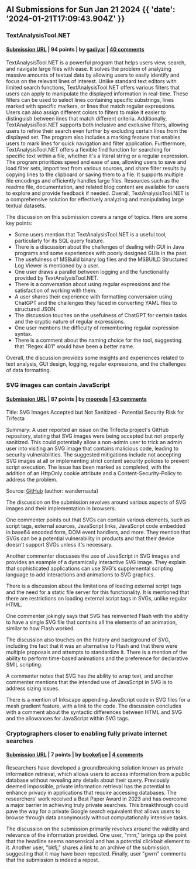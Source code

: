 ## AI Submissions for Sun Jan 21 2024 {{ 'date': '2024-01-21T17:09:43.904Z' }}

### TextAnalysisTool.NET

#### [Submission URL](https://textanalysistool.github.io/) | 94 points | by [gadiyar](https://news.ycombinator.com/user?id=gadiyar) | [40 comments](https://news.ycombinator.com/item?id=39082524)

TextAnalysisTool.NET is a powerful program that helps users view, search, and navigate large files with ease. It solves the problem of analyzing massive amounts of textual data by allowing users to easily identify and focus on the relevant lines of interest. Unlike standard text editors with limited search functions, TextAnalysisTool.NET offers various filters that users can apply to manipulate the displayed information in real-time. These filters can be used to select lines containing specific substrings, lines marked with specific markers, or lines that match regular expressions. Users can also assign different colors to filters to make it easier to distinguish between lines that match different criteria. Additionally, TextAnalysisTool.NET supports both inclusive and exclusive filters, allowing users to refine their search even further by excluding certain lines from the displayed set. The program also includes a marking feature that enables users to mark lines for quick navigation and filter application. Furthermore, TextAnalysisTool.NET offers a flexible find function for searching for specific text within a file, whether it's a literal string or a regular expression. The program prioritizes speed and ease of use, allowing users to save and load filter sets, import text from various sources, and share filter results by copying lines to the clipboard or saving them to a file. It supports multiple file encodings and efficiently handles large files. Resources such as the readme file, documentation, and related blog content are available for users to explore and provide feedback if needed. Overall, TextAnalysisTool.NET is a comprehensive solution for effectively analyzing and manipulating large textual datasets.

The discussion on this submission covers a range of topics. Here are some key points:

- Some users mention that TextAnalysisTool.NET is a useful tool, particularly for its SQL query feature.
- There is a discussion about the challenges of dealing with GUI in Java programs and some experiences with poorly designed GUIs in the past.
- The usefulness of MSBuild binary log files and the MSBUILD Structured Log Viewer is mentioned by a user.
- One user draws a parallel between logging and the functionality provided by TextAnalysisTool.NET.
- There is a conversation about using regular expressions and the satisfaction of working with them.
- A user shares their experience with formatting conversaion using ChatGPT and the challenges they faced in converting YAML files to structured JSON.
- The discussion touches on the usefulness of ChatGPT for certain tasks and the cryptic nature of regular expressions.
- One user mentions the difficulty of remembering regular expression syntax.
- There is a comment about the naming choice for the tool, suggesting that "Regex 401" would have been a better name.

Overall, the discussion provides some insights and experiences related to text analysis, GUI design, logging, regular expressions, and the challenges of data formatting.

### SVG images can contain JavaScript

#### [Submission URL](https://github.com/berthubert/trifecta/issues/38) | 87 points | by [mooreds](https://news.ycombinator.com/user?id=mooreds) | [43 comments](https://news.ycombinator.com/item?id=39079943)

Title: SVG Images Accepted but Not Sanitized - Potential Security Risk for Trifecta

Summary: A user reported an issue on the Trifecta project's GitHub repository, stating that SVG images were being accepted but not properly sanitized. This could potentially allow a non-admin user to trick an admin user into visiting an SVG image that contains malicious code, leading to security vulnerabilities. The suggested mitigations include not accepting SVG images at all or implementing strict content security policies to prevent script execution. The issue has been marked as completed, with the addition of an HttpOnly cookie attribute and a Content-Security-Policy to address the problem.

Source: [GitHub](https://github.com/berthubert/trifecta/issues/38) (author: wandernauta)

The discussion on the submission revolves around various aspects of SVG images and their implementation in browsers.

One commenter points out that SVGs can contain various elements, such as script tags, external sources, JavaScript links, JavaScript code embedded in base64 encoded form, DOM event handlers, and more. They mention that SVGs can be a potential vulnerability in products and that their device doesn't support SVGs unless it's necessary.

Another commenter discusses the use of JavaScript in SVG images and provides an example of a dynamically interactive SVG image. They explain that sophisticated applications can use SVG's supplemental scripting language to add interactions and animations to SVG graphics.

There is a discussion about the limitations of loading external script tags and the need for a static file server for this functionality. It is mentioned that there are restrictions on loading external script tags in SVGs, unlike regular HTML.

One commenter jokingly says that SVG has reinvented Flash with the ability to have a single SVG file that contains all the elements of an animation, similar to how Flash worked.

The discussion also touches on the history and background of SVG, including the fact that it was an alternative to Flash and that there were multiple proposals and attempts to standardize it. There is a mention of the ability to perform time-based animations and the preference for declarative SMIL scripting.

A commenter notes that SVG has the ability to wrap text, and another commenter mentions that the intended use of JavaScript in SVG is to address sizing issues.

There is a mention of Inkscape appending JavaScript code in SVG files for a mesh gradient feature, with a link to the code. The discussion concludes with a comment about the syntactic differences between HTML and SVG and the allowances for JavaScript within SVG tags.

### Cryptographers closer to enabling fully private internet searches

#### [Submission URL](https://www.wired.com/story/cryptographers-fully-private-internet-searches-cybersecurity-databases-privacy/) | 7 points | by [bookofjoe](https://news.ycombinator.com/user?id=bookofjoe) | [4 comments](https://news.ycombinator.com/item?id=39079178)

Researchers have developed a groundbreaking solution known as private information retrieval, which allows users to access information from a public database without revealing any details about their query. Previously deemed impossible, private information retrieval has the potential to enhance privacy in applications that require accessing databases. The researchers' work received a Best Paper Award in 2023 and has overcome a major barrier in achieving truly private searches. This breakthrough could pave the way for a private Google search equivalent that allows users to browse through data anonymously without computationally intensive tasks.

The discussion on the submission primarily revolves around the validity and relevance of the information provided. One user, "mrn," brings up the point that the headline seems nonsensical and has a potential clickbait element to it. Another user, "bkfj," shares a link to an archive of the submission, suggesting that it may have been reposted. Finally, user "gwrn" comments that the submission is indeed a repost.

